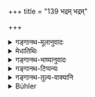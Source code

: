 +++
title = "139 भद्रम् भद्रम्"

+++

<details><summary>गङ्गानथ-मूलानुवादः</summary>

What is (not) well, he shall call “well”; or, he shall simply say “well;” he shall not create needless enmity or dispute with any one.—(139)
</details>

<details><summary>मेधातिथिः</summary>

अत्र प्रथमस्य **भद्र**शब्दस्य नञ्लोपं व्याचक्षते । यद् अभद्रं तद् **भद्रम् इति ब्रूयात्** । **इति**करणः प्रदर्शनार्थः । कल्याणं मङ्गलं सिद्धं श्रेय इत्यादयः सिद्धाः शब्दाः प्रयोक्तव्याः । 

- पूर्वपदस्यापि प्रदर्शनार्थत्वे ऽन्धे चक्षुष्मान् मूर्खे प्राज्ञ इत्यादिवचनं लभ्यते । अथ वा भद्रम् इत्य् एष एव शब्द एवमादिषु वक्तव्यः । 

- **शुष्कवैरम्** असत्य् अर्थादिप्रयोजन आहोपुरुषिकं वाक्यं न कर्तव्यम् । एवं राजाधिकरणे **विवादं** शुष्कम् एवेत्यादि सम्पद्यते । **केनचिद्** असमर्थेनापि ॥ ४.१३९ ॥
</details>

<details><summary>गङ्गानथ-भाष्यानुवादः</summary>

The first ‘*bhadra*’ (well) they have explained as with the negative particle understood; the sense being—‘what is not well, he shall call
*well*.’

The particle ‘*iti*’ (after ‘*bhadran*’) is meant to be indicative; the meaning being that “one shall make use of such agreeable words as ‘*Kalyāṇam*’ (welfare), ‘*maṅyalam*’ (auspicious), ‘*siddhan*’ (accomplished), ‘*śreyaḥ*’ (good), and so forth.

If we regard the first term ‘*bhadran*’ also as indicative of like words, the meaning would be—‘If a man is blind, he should be spoken of as *with eyes*; if he is illiterate, he should be spoken as *learned*’ and so forth.

Or, in all these cases, ‘*he shall simply say “well*.”’

‘*Needless enmity*.’—When there is no monetary or other interest involved, he shall not make use of words in a mere bravado.

Similarly, he shall not create dispute in the king’s court. The epithet ‘*needless*’ applies to this also.

‘*With any one*’—*i.e*., even with a weaker party.—(139)
</details>

<details><summary>गङ्गानथ-टिप्पन्यः</summary>

This verse is quoted in *Madanapārijāta* (p. 117);—and in
*Vīramitrodaya* (Saṃskāra, p. 573);—neither of this provides any
explanations.
</details>

<details><summary>गङ्गानथ-तुल्य-वाक्यानि</summary>

*Gautama* (9.21).—‘What is not well, he shall call *well*.’

*Āpastamba Dharmasūtra* (1.11.31.12).—‘What is not well he shall call
*well*; he shall call it *sacred, excellent*.’

*Viṣṇu* (71.72-74).—‘He shall not say what is indecent; nor what is
untrue; nor what is disagreeable.’

*Yājñavalkya* (1.132).—(See above.)

*Gobhila* (3.5.19-20).—‘He shall avoid such words as *well*, when it is
not needed. He shall say *well*.’
</details>

<details><summary>Bühler</summary>

139	(What is) well, let him call well, or let him say 'well' only; let him not engage in a useless enmity or dispute with anybody.
</details>
